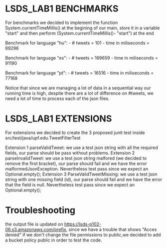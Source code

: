 # LSDS_LAB1 BENCHMARKS
For benchmarks we decided to implement the function System.currentTimeMillis() at the begining of our main, store it in a variable "start" and then perform (System.currentTimeMillis()- "start") at the end

Benchmark for language "hu":
	- # tweets = 101
	- time in miliseconds = 69296
	
Benchmark for language "es":
	- # tweets = 169659
	- time in miliseconds = 91190
	
Benchmark for language "pt":
	- # tweets = 16516
	- time in miliseconds = 77168
	
Notice that since we are managing a lot of data in a sequential way our running time is high, despite there are a lot of difference on #tweets, we need a lot of time to process each of the json files.

# LSDS_LAB1 EXTENSIONS
For extensions we decided to create the 3 proposed junit test inside src/test/java/upf.edu.TweetFilterTest

Extension 1 parseValidTweet: we use a test json string with all the required fields, our parse should be pass without problems.
Extension 2 parseInvalidTweet: we use a test json string malfored (we decided to remove the first bracket), our parse should fail and we have the error malformedJsonException. Nevertheless test pass since we expect an Optional.empty();
Extension 3 ParseValidTweetMissing: we use a test json string with one missing field (id), our parse should fail and we have the error that the field is null. Nevertheless test pass since we expect an Optional.empty();

 
# Troubleshooting
the output file is updated on https://lsds-p102-06.s3.amazonaws.com/prefix, since we have a trouble that shows "Acces denied" if we don't change the file permissions to public,we decided to add a bucket policy public in order to test the code.